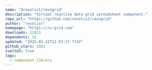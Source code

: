 ```yaml
---
name: "@revolist/revogrid"
description: "Virtual reactive data grid spreadsheet component."
repo_url: "https://github.com/revolist/revogrid"
author: "revolist"
homepage: "https://rv-grid.com"
downloads: 11811
dependents: 14
updated: "2025-03-22T11:53:17.774Z"
github_stars: 2881
svelte5: true
tags: 
  - component-library
---
```


